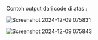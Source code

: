 Contoh output dari code di atas : 

![Screenshot 2024-12-09 075831](https://github.com/user-attachments/assets/df16bfec-86a8-4784-8691-f8ca085d8ba4)


![Screenshot 2024-12-09 075843](https://github.com/user-attachments/assets/2806f83d-2522-42e1-b9d7-b7bcc15c3881)

